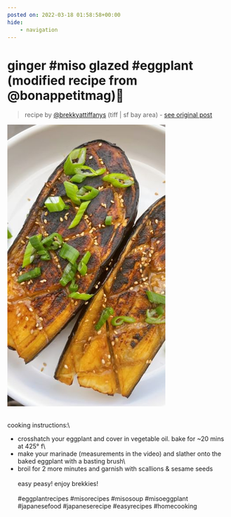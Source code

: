 ```yaml
---
posted on: 2022-03-18 01:58:58+00:00
hide:
    - navigation
---
```


# ginger #miso glazed #eggplant (modified recipe from @bonappetitmag)🍆  

> recipe by [@brekkyattiffanys](https://www.instagram.com/brekkyattiffanys/) 
(tiff | sf bay area) - [see original post](https://instagram.com/p/CbOkHB8DOLV)

![](../img/brekkyattiffanys_18-03-2022_0103.png)

 \
cooking instructions:\
- crosshatch your eggplant and cover in vegetable oil. bake for ~20 mins at 425° f\
- make your marinade (measurements in the video) and slather onto the baked eggplant with a basting brush\
- broil for 2 more minutes and garnish with scallions & sesame seeds\
 \
easy peasy! enjoy brekkies!\
 \
\#eggplantrecipes \#misorecipes \#misosoup \#misoeggplant \#japanesefood \#japaneserecipe \#easyrecipes \#homecooking 